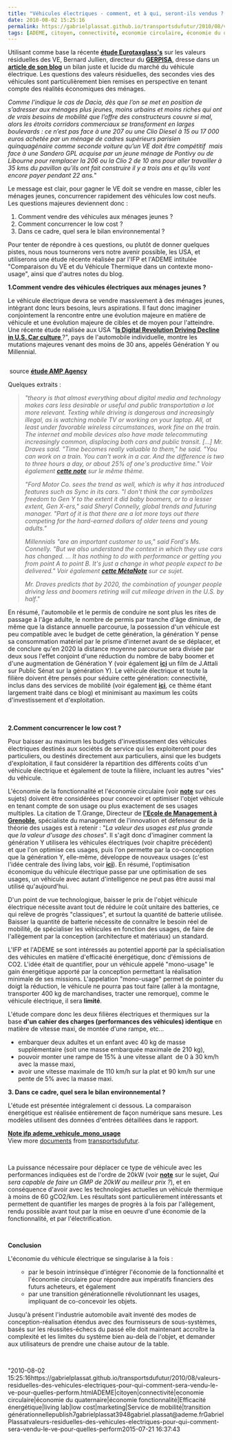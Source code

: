 ```yaml
---
title: "Véhicules électriques - comment, et à qui, seront-ils vendus ? Pour quelles performances ?"
date: 2010-08-02 15:25:16
permalink: https://gabrielplassat.github.io/transportsdufutur/2010/08/valeurs-residuelles-des-vehicules-electriques-pour-qui-comment-sera-vendu-le-ve-pour-quelles-perform.html
tags: [ADEME, citoyen, connectivité, economie circulaire, économie du quaternaire, économie fonctionnalité, Efficacité énergétique, living lab, low cost, marketing, Service de mobilité, transition générationnelle]
---
```


<p>Utilisant comme base la récente <strong><a href="http://www.eurotax.com/index.php?p=mc_pressrel&l=encm&n=2" target="_blank">étude Eurotaxglass's</a></strong> sur les valeurs résiduelles des VE, Bernard Jullien, directeur du <strong><a href="http://www.gerpisa.univ-evry.fr/" target="_blank">GERPISA</a></strong>, dresse dans un <strong><a href="http://leblog.gerpisa.org/node/1027" target="_blank">article de son blog</a></strong> un bilan juste et lucide du marché du véhicule électrique. Les questions des valeurs résiduelles, des secondes vies des véhicules sont particulièrement bien remises en perspective en tenant compte des réalités économiques des ménages.</p> <p><em>Comme l’indique le cas de Dacia, dès que l’on se met en position de s’adresser aux ménages plus jeunes, moins urbains et moins riches qui ont de vrais besoins de mobilité que l’offre des constructeurs couvre si mal, alors les étroits corridors commerciaux se transforment en larges boulevards : ce n’est pas face à une 207 ou une Clio Diesel à 15 ou 17 000 euros achetée par un ménage de cadres supérieurs parisien quinquagénaire comme seconde voiture qu’un VE doit être compétitif  mais face à une Sandero GPL acquise par un jeune ménage de Pontivy ou de Libourne pour remplacer la 206 ou la Clio 2 de 10 ans pour aller travailler à 35 kms du pavillon qu’ils ont fait construire il y a trois ans et qu’ils vont encore payer pendant 22 ans.</em>"</p> <p>Le message est clair, pour gagner le VE doit se vendre en masse, cibler les ménages jeunes, concurrencer rapidement des véhicules low cost neufs. Les questions majeures deviennent donc :</p> <ol> <li>Comment vendre des véhicules aux ménages jeunes ? </li> <li>Comment concurrencer le low cost ? </li> <li>Dans ce cadre, quel sera le bilan environnemental ?</li> </ol> <p>Pour tenter de répondre à ces questions, ou plutôt de donner quelques pistes, nous nous tournerons vers notre avenir possible, les USA, et utiliserons une étude récente réalisée par l'IFP et l'ADEME intitulée "Comparaison du VE et du Véhicule Thermique dans un contexte mono-usage", ainsi que d'autres notes du blog.</p> <p></p>   <!--more-->  <p><strong>1.Comment vendre des véhicules électriques aux ménages jeunes ?</strong></p> <p>Le véhicule électrique devra se vendre massivement à des ménages jeunes, intégrant donc leurs besoins, leurs aspirations. Il faut donc imaginer conjointement la rencontre entre une évolution majeure en matière de véhicule et une évolution majeure de cibles et de moyen pour l'atteindre. Une récente étude réalisée aux USA "<strong><a href=""http://adage.com/digital/article?article_id=144155"" target=""_blank"">Is Digital Revolution Driving Decline in U.S. Car culture </a></strong>?", pays de l'automobile individuelle, montre les mutations majeures venant des moins de 30 ans, appelés Génération Y ou Millennial.</p> <p><a href="https://gabrielplassat.github.io/transportsdufutur/wp-content/uploads/sites/6/old/6a0120a66d2ad4970b0133f2cb86ba970b-pi.jpg"" rel=""lightbox""><img alt=""Generational-characteristics"" border=""0"" class=""asset asset-image at-xid-6a0120a66d2ad4970b0133f2cb86ba970b "" src=""/wp-content/uploads/sites/6/old/6a0120a66d2ad4970b0133f2cb86ba970b-500pi.jpg"" title=""Generational-characteristics"" /></a> <div> source <strong><a href="https://gabrielplassat.github.io/transportsdufutur/wp-content/uploads/sites/6/2010/08/Cause_AMPlified.pdf"" target=""_blank"">étude AMP Agency</a></strong></div> <p>Quelques extraits :</p> <blockquote> <p><em>"theory is that almost everything about digital media and technology makes cars less desirable or useful and public transportation a lot more relevant. Texting while driving is dangerous and increasingly illegal, as is watching mobile TV or working on your laptop. All, at least under favorable wireless circumstances, work fine on the train. The internet and mobile devices also have made telecommuting increasingly common, displacing both cars and public transit. [...] Mr. Draves said. "Time becomes really valuable to them," he said. "You can work on a train. You can't work in a car. And the difference is two to three hours a day, or about 25% of one's productive time." Voir également <strong><a href="https://gabrielplassat.github.io/transportsdufutur/2010/02/interdit-de-surfer-en-conduisant-.html"" target=""_blank"">cette note</a></strong> sur le même thème.</em></p> <p><em>"Ford Motor Co. sees the trend as well, which is why it has introduced features such as Sync in its cars. "I don't think the car symbolizes freedom to Gen Y to the extent it did baby boomers, or to a lesser extent, Gen X-ers," said Sheryl Connelly, global trends and futuring manager. "Part of it is that there are a lot more toys out there competing for the hard-earned dollars of older teens and young adults." </em></p> <p><em>Millennials "are an important customer to us," said Ford's Ms. Connelly. "But we also understand the context in which they use cars has changed. ... It has nothing to do with performance or getting you from point A to point B. It's just a change in what people expect to be delivered." Voir également <strong><a href="https://gabrielplassat.github.io/transportsdufutur/2009/11/le-passage-de-lobjet-vehicule-aux-services-de-mobilite-une-chance.html"" target=""_blank"">cette MétaNote</a></strong> sur ce sujet.</em></p> <p><em>Mr. Draves predicts that by 2020, the combination of younger people driving less and boomers retiring will cut mileage driven in the U.S. by half</em>."</p></blockquote> <p dir=""ltr"">En résumé, l'automobile et le permis de conduire ne sont plus les rites de passage à l'âge adulte, le nombre de permis par tranche d'âge diminue, de même que la distance annuelle parcourue, la possession d'un véhicule est peu compatible avec le budget de cette génération, la génération Y pense sa consommation matériel par le prisme d'internet avant de se déplacer, et de conclure qu'en 2020 la distance moyenne parcourue sera divisée par deux sous l'effet conjoint d'une réduction du nombre de baby boomer et d'une augmentation de Génération Y (voir également <strong><a href=""http://www.publicsenat.fr/vod/conversation-d-avenirs/generation-y/56124"" target=""_blank"">ici</a></strong> un film de J.Attali sur Public Sénat sur la génération Y). Le véhicule électrique et toute la filière doivent être pensés pour séduire cette génération: connectivité, inclus dans des services de mobilité (voir également <strong><a href="https://gabrielplassat.github.io/transportsdufutur/2009/11/pour-une-mobilite-plus-robuste-aux-crises-a-venir.html"" target=""_blank"">ici</a></strong>, ce thème étant largement traité dans ce blog) et minimisant au maximum les coûts d'investissement et d'exploitation.</p> <p dir=""ltr""><a href="https://gabrielplassat.github.io/transportsdufutur/wp-content/uploads/sites/6/old/6a0120a66d2ad4970b0133f2cbd9a4970b-pi.jpg"" rel=""lightbox""><img alt=""Us_study1"" border=""0"" class=""asset asset-image at-xid-6a0120a66d2ad4970b0133f2cbd9a4970b "" src=""/wp-content/uploads/sites/6/old/6a0120a66d2ad4970b0133f2cbd9a4970b-320pi.jpg"" title=""Us_study1"" /></a> <a href="https://gabrielplassat.github.io/transportsdufutur/wp-content/uploads/sites/6/old/6a0120a66d2ad4970b0133f2cbdad2970b-pi.jpg"" rel=""lightbox""><img alt=""Us_study2"" border=""0"" class=""asset asset-image at-xid-6a0120a66d2ad4970b0133f2cbdad2970b "" src=""/wp-content/uploads/sites/6/old/6a0120a66d2ad4970b0133f2cbdad2970b-320pi.jpg"" title=""Us_study2"" /></a> <a href="https://gabrielplassat.github.io/transportsdufutur/wp-content/uploads/sites/6/old/6a0120a66d2ad4970b0133f2cbdbb3970b-pi.jpg"" rel=""lightbox""><img alt=""Us_study3"" border=""0"" class=""asset asset-image at-xid-6a0120a66d2ad4970b0133f2cbdbb3970b "" src=""/wp-content/uploads/sites/6/old/6a0120a66d2ad4970b0133f2cbdbb3970b-320pi.jpg"" title=""Us_study3"" /></a> <br /> <br /><strong>2.Comment concurrencer le low cost ?</strong></p> <p dir=""ltr"">Pour baisser au maximum les budgets d'investissement des véhicules électriques destinés aux sociétés de service qui les exploiteront pour des particuliers, ou destinés directement aux particuliers, ainsi que les budgets d'exploitation, il faut considérer la répartition des différents coûts d'un véhicule électrique et également de toute la filière, incluant les autres "vies" du véhicule.</p> <p dir=""ltr"">L'économie de la fonctionnalité et l'économie circulaire (voir <strong><a href="https://gabrielplassat.github.io/transportsdufutur/2010/06/le-vehicule-electrique-le-service-et-leconomie-circulaire.html"" target=""_blank"">note</a></strong> sur ces sujets) doivent être considérées pour concevoir et optimiser l'objet véhicule en tenant compte de son usage ou plus exactement de ses usages multiples. La citation de T.Grange, Directeur de <strong><a href=""http://www.grenoble-em.com/"" target=""_blank"">l'Ecole de Management à Grenoble</a></strong>, spécialiste du management de l'innovation et défenseur de la théorie des usages est à retenir : "<em>La valeur des usages est plus grande que la valeur d'usage des choses</em>". Il s'agit donc d'imaginer comment la génération Y utilisera les véhicules électriques (voir chapitre précédent) et que l'on optimise ces usages, puis l'on permette par la co-conception que la génération Y, elle-même, développe de nouveaux usages (c'est l'idée centrale des living labs, voir <strong><a href="https://gabrielplassat.github.io/transportsdufutur/2010/06/metanote-tdf-6-quelle-plate-forme-pour-concevoir-et-realiser-le-premier-systeme-de-mobilite-20.html"" target=""_blank"">ici</a></strong>). En résumé, l'optimisation économique du véhicule électrique passe par une optimisation de ses usages, un véhicule avec autant d'intelligence ne peut pas être aussi mal utilisé qu'aujourd'hui.</p> <p dir=""ltr"">D'un point de vue technologique, baisser le prix de l'objet véhicule électrique nécessite avant tout de réduire le coût unitaire des batteries, ce qui relève de progrès "classiques", et surtout la quantité de batterie utilisée. Baisser la quantité de batterie nécessite de connaître le besoin réel de mobilité, de spécialiser les véhicules en fonction des usages, de faire de l'allègement par la conception (architecture et matériaux) un standard. </p> <p dir=""ltr"">L'IFP et l'ADEME se sont intéressés au potentiel apporté par la spécialisation des véhicules en matière d'efficacité énergétique, donc d'émissions de CO2. L'idée était de quantifier, pour un véhicule appelé "mono-usage" le gain énergétique apporté par la conception permettant la réalisation minimale de ses missions. L'appelation "mono-usage" permet de pointer du doigt la réduction, le véhicule ne pourra pas tout faire (aller à la montagne, transporter 400 kg de marchandises, tracter une remorque), comme le véhicule électrique, il sera <strong>limité</strong>. </p> <p dir=""ltr"">L'étude compare donc les deux filières électriques et thermiques sur la base <strong>d'un cahier des charges (performances des véhicules) identique</strong> en matière de vitesse maxi, de montée d'une rampe, etc... </p> <ul> <li>embarquer deux adultes et un enfant avec 40 kg de masse supplémentaire (soit une masse embarquée maximale de 210 kg),</li> <li>pouvoir monter une rampe de 15% à une vitesse allant  de 0 à 30 km/h avec la masse maxi,</li> <li>avoir une vitesse maximale de 110 km/h sur la plat et 90 km/h sur une pente de 5% avec la masse maxi.</li> </ul> <p dir=""ltr""><strong>3. Dans ce cadre, quel sera le bilan environnemental ?</strong></p> <p dir=""ltr"">L'étude est présentée intégralement ci dessous. La comparaison énergétique est réalisée entièrement de façon numérique sans mesure. Les modèles utilisent des données d'entrées détaillées dans le rapport. </p> <div id=""__ss_4888450""><strong><a href=""http://www.slideshare.net/transportsdufutur/note-ifp-ademevehiculemonousage-4888450"" title=""Note ifp ademe_vehicule_mono_usage"">Note ifp ademe_vehicule_mono_usage</a></strong>   <div>View more <a href=""http://www.slideshare.net/"">documents</a> from <a href=""http://www.slideshare.net/transportsdufutur"">transportsdufutur</a>.</div></div> <p dir=""ltr""> </p> <p dir=""ltr"">La puissance nécessaire pour déplacer ce type de véhicule avec les performances indiquées est de l'ordre de 20kW (voir <strong><a href="https://gabrielplassat.github.io/transportsdufutur/2010/01/qui-sera-capable-de-faire-un-gmp-de-20-kw-au-meilleur-prix-.html"" target=""_blank"">note</a></strong> sur le sujet, <em>Qui sera capable de faire un GMP de 20kW au meilleur prix ?</em>), et en conséquence d'avoir avec les technologies actuelles un véhicule thermique à moins de 60 gCO2/km. Les résultats sont particulièrement intéressants et permettent de quantifier les marges de progrès à la fois par l'allègement, rendu possible avant tout par la mise en oeuvre d'une économie de la fonctionnalité, et par l'électrification.</p> <p dir=""ltr""> </p> <p dir=""ltr""><strong>Conclusion</strong></p> <p dir=""ltr"">L'économie du véhicule électrique se singularise à la fois :</p> <ul> <span><span> <ul> <li>par le besoin intrinsèque d'intégrer l'économie de la fonctionnalité et l'économie circulaire pour répondre aux impératifs financiers des futurs acheteurs, et également </li> <li>par une transition générationnelle révolutionnant les usages, impliquant de co-concevoir les objets.</li> </ul> </span></span></ul> <p>Jusqu'à présent l'industrie automobile avait inventé des modes de conception-réalisation étendus avec des fournisseurs de sous-systèmes, basés sur les réussites-échecs du passé elle doit maintenant accroître la complexité et les limites du système bien au-delà de l'objet, et demander aux utilisateurs de prendre une chaise autour de la table.</p> <p> </p> <p></p> <p></p></p>"2010-08-02 15:25:16https://gabrielplassat.github.io/transportsdufutur/2010/08/valeurs-residuelles-des-vehicules-electriques-pour-qui-comment-sera-vendu-le-ve-pour-quelles-perform.htmlADEME|citoyen|connectivité|economie circulaire|économie du quaternaire|économie fonctionnalité|Efficacité énergétique|living lab|low cost|marketing|Service de mobilité|transition générationnellepublish7gabrielplassat3948gabriel.plassat@ademe.frGabrielPlassatvaleurs-residuelles-des-vehicules-electriques-pour-qui-comment-sera-vendu-le-ve-pour-quelles-perform2015-07-21 16:37:43
